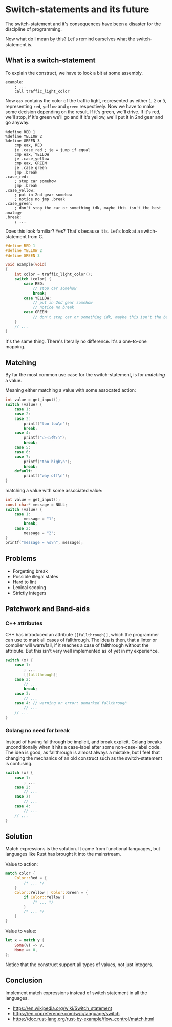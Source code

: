 
# Switch-statements and its future

The switch-statement and it's consequences have been a disaster for the discipline of programming.

Now what do I mean by this? Let's remind ourselves what the switch-statement is.

## What is a switch-statement

To explain the construct, we have to look a bit at some assembly.

```x86asm
example:
    ; ...
    call traffic_light_color
```
Now `eax` contains the color of the traffic light, represented as either `1`, `2` or `3`, representing `red`, `yellow` and `green` respectively.
Now we have to make some decision depending on the result.
If it's green, we'll drive. If it's red, we'll stop, if it's green we'll go and if it's yellow, we'll put it in 2nd gear and go anyway.
```x86asm
%define RED 1
%define YELLOW 2
%define GREEN 3
    cmp eax, RED
    je .case_red ; je = jump if equal
    cmp eax, YELLOW
    je .case_yellow
    cmp eax, GREEN
    je .case_green
    jmp .break
.case_red:
    ; stop car somehow
    jmp .break
.case_yellow:
    ; put in 2nd gear somehow
    ; notice no jmp .break
.case_green:
    ; don't stop the car or something idk, maybe this isn't the best analogy
.break:
    ; ...
```
Does this look familiar? Yes? That's because it is.
Let's look at a switch-statement from C.
```c
#define RED 1
#define YELLOW 2
#define GREEN 3

void example(void)
{
    int color = traffic_light_color();
    switch (color) {
        case RED:
            // stop car somehow
            break;
        case YELLOW:
            // put in 2nd gear somehow
            // notice no break
        case GREEN:
            // don't stop car or something idk, maybe this isn't the best analogy
    }
    // ...
}
```

It's the same thing. There's literally no difference.
It's a one-to-one mapping.

## Matching

By far the most common use case for the switch-statement, is for *matching* a value.

Meaning either matching a value with some assocated action:

```c
int value = get_input();
switch (value) {
    case 1:    
    case 2:    
    case 3:
        printf("too low\n");
        break;
    case 4:
        printf("👉👈😳\n");
        break;
    case 5:    
    case 6:    
    case 7:
        printf("too high\n");
        break;
    default:
        printf("way off\n");
}
```

matching a value with some associated value:
```c
int value = get_input();
const char* message = NULL;
switch (value) {
    case 1:
        message = "1";
        break;
    case 2:
        message = "2";
}
printf("message = %s\n", message);
```

## Problems

- Forgetting break
- Possible illegal states
- Hard to lint
- Lexical scoping
- Strictly integers

## Patchwork and Band-aids

### C++ attributes

C++ has introduced an attribute `[[fallthrough]]`, which the programmer can use to mark all cases of fallthrough.
The idea is then, that a linter or compiler will warn/fail, if it reaches a case of fallthrough without the attribute.
But this isn't very well implemented as of yet in my experience.

```c++
switch (x) {
    case 1:
        ; ...
        [[fallthrough]]
    case 2:
        // ...
        break;
    case 3:
        // ...
    case 4: // warning or error: unmarked fallthrough
        // ...
    // ...
}
```

### Golang no need for break

Instead of having fallthrough be implicit, and break explicit. Golang breaks unconditionally when it hits a case-label after some non-case-label code.
The idea is good, as fallthrough is almost always a mistake, but I feel that changing the mechanics of an old construct such as the switch-statement is confusing.

```go
switch (x) {
    case 1:
        ; ...
    case 2:
        // ...
    case 3:
        // ...
    case 4:
        // ...
    // ...
}
```

## Solution

Match expressions is the solution. It came from functional languages, but languages like Rust has brought it into the mainstream.

Value to action:
```rs
match color {
    Color::Red = {
        /* ... */
    }
    Color::Yellow | Color::Green = {
        if Color::Yellow {
            /* ... */
        }
        /* ... */
    }
}
```

Value to value:
```rs
let x = match y {
    Some(v) => v,
    None => 0,
};
```

Notice that the construct support all types of values, not just integers.

## Conclusion

Implement match expressions instead of switch statement in all the languages.

- https://en.wikipedia.org/wiki/Switch_statement
- https://en.cppreference.com/w/c/language/switch
- https://doc.rust-lang.org/rust-by-example/flow_control/match.html

